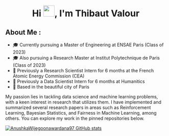 <h1 align="center">Hi <img src="https://media.giphy.com/media/hvRJCLFzcasrR4ia7z/giphy.gif" width="35">, I'm Thibaut Valour</h1>

## About Me :

- 🎓 Currently pursuing a Master of Engineering at ENSAE Paris (Class of 2023)
- 🎓 Also pursuing a Research Master at Institut Polytechnique de Paris (Class of 2023)
- 🏢 Previously a Research Scientist Intern for 6 months at the French Atomic Energy Commission (CEA)
- 🏢 Previously a Data Scientist Intern for 6 months at Humanitics
- 🏡 Based in the beautiful city of Paris

My passion lies in tackling data science and machine learning problems, with a keen interest in research that utilizes them. I have implemented and summarized several research papers in areas such as Reinforcement Learning, Bayesian Statistics, and Fairness in Machine Learning, among others. You can explore my work in the pinned repositories below.
<br>

[![AnushkaWijegoonawardana97 GitHub stats](https://github-readme-stats.vercel.app/api?username=thibautvalour&theme=algolia)](https://github.com/AnushkaWijegoonawardana97/github-readme-stats)
